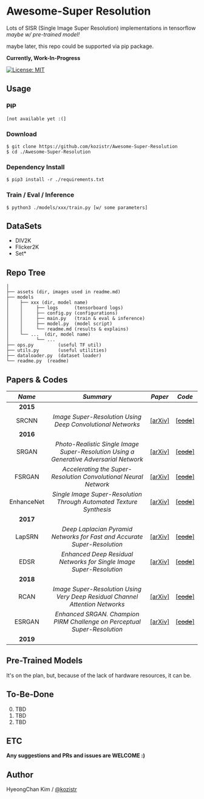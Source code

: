 # Awesome-Super Resolution
Lots of SISR (Single Image Super Resolution) implementations in tensorflow *maybe w/ pre-trained model!*

maybe later, this repo could be supported via pip package.

**Currently, Work-In-Progress**

[![License: MIT](https://img.shields.io/badge/License-MIT-yellow.svg)](https://opensource.org/licenses/MIT)

## Usage
### ~~PIP~~
    [not available yet :(]
### Download
    $ git clone https://github.com/kozistr/Awesome-Super-Resolution
    $ cd ./Awesome-Super-Resolution
### Dependency Install
    $ pip3 install -r ./requirements.txt
### Train / Eval / Inference
    $ python3 ./models/xxx/train.py [w/ some parameters]

## DataSets
* DIV2K
* Flicker2K
* Set*

## Repo Tree
```
│
├── assets (dir, images used in readme.md)
├── models
│    ├── xxx (dir, model name)
│    │     ├── logs      (tensorboard logs)
│    │     ├── config.py (configurations)
│    │     ├── main.py   (train & eval & inference)
│    │     ├── model.py  (model script)
│    │     └── readme.md (results & explains)
│    └── ...  (dir, model name)
│          └── ...
├── ops.py         (useful TF util)
├── utils.py       (useful utilities)
├── dataloader.py  (dataset loader)
└── readme.py  (readme)
```

## Papers & Codes

*Name* | *Summary* | *Paper* | *Code*
:---: | :---: | :---: | :---:
**2015**    | | |
 SRCNN      | *Image Super-Resolution Using Deep Convolutional Networks* | [[arXiv]](https://arxiv.org/abs/1501.00092) | [[~~code~~]](./models/SRCNN)
**2016**    | | |
 SRGAN      | *Photo-Realistic Single Image Super-Resolution Using a Generative Adversarial Network* | [[arXiv]](https://arxiv.org/abs/1609.04802) | [[~~code~~]](./models/SRGAN)
 FSRGAN     | *Accelerating the Super-Resolution Convolutional Neural Network* | [[arXiv]](https://arxiv.org/abs/1608.00367) | [[~~code~~]](./models/FSRGAN)
 EnhanceNet | *Single Image Super-Resolution Through Automated Texture Synthesis* | [[arXiv]](https://arxiv.org/abs/1612.07919) | [[~~code~~]](./models/ENet)
**2017**    | | |
 LapSRN     | *Deep Laplacian Pyramid Networks for Fast and Accurate Super-Resolution* | [[arXiv]](https://arxiv.org/abs/1704.03915) | [[~~code~~]](./models/LapSRN)
 EDSR       | *Enhanced Deep Residual Networks for Single Image Super-Resolution* | [[arXiv]](https://arxiv.org/abs/1707.02921) | [[~~code~~]](./models/EDSR)
**2018**    | | |
 RCAN       | *Image Super-Resolution Using Very Deep Residual Channel Attention Networks* | [[arXiv]](https://arxiv.org/abs/1807.02758) | [[~~code~~]](./models/RCAN)
 ESRGAN     | *Enhanced SRGAN. Champion PIRM Challenge on Perceptual Super-Resolution* | [[arXiv]](https://arxiv.org/abs/1809.00219) | [[~~code~~]](./models/ESRGAN/)
**2019**    | | |

## Pre-Trained Models

It's on the plan, but, because of the lack of hardware resources, it can be.

## To-Be-Done
0. TBD
1. TBD
2. TBD

## ETC

**Any suggestions and PRs and issues are WELCOME :)**

## Author
HyeongChan Kim / [@kozistr](http://kozistr.tech)

